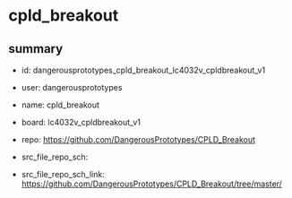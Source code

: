 # cpld_breakout
 
## summary 
* id: dangerousprototypes_cpld_breakout_lc4032v_cpldbreakout_v1
* user: dangerousprototypes
* name: cpld_breakout
* board: lc4032v_cpldbreakout_v1
* repo: https://github.com/DangerousPrototypes/CPLD_Breakout



* src_file_repo_sch: 
* src_file_repo_sch_link: https://github.com/DangerousPrototypes/CPLD_Breakout/tree/master/






